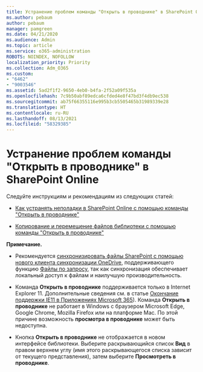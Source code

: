 ```yaml
---
title: Устранение проблем команды "Открыть в проводнике" в SharePoint Online
ms.author: pebaum
author: pebaum
manager: pamgreen
ms.date: 04/21/2020
ms.audience: Admin
ms.topic: article
ms.service: o365-administration
ROBOTS: NOINDEX, NOFOLLOW
localization_priority: Priority
ms.collection: Adm_O365
ms.custom:
- "6462"
- "9003546"
ms.assetid: 5ad2f1f2-9650-4eb0-b4fa-2f52a09f535a
ms.openlocfilehash: 7c9b50abf89edca6cfded4e8f47bd3f4db9ec538
ms.sourcegitcommit: ab75f66355116e995b3cb5505465b31989339e28
ms.translationtype: HT
ms.contentlocale: ru-RU
ms.lasthandoff: 08/13/2021
ms.locfileid: "58329385"
---
```

# <a name="troubleshoot-open-with-explorer-issues-in-sharepoint-online"></a>Устранение проблем команды "Открыть в проводнике" в SharePoint Online

Следуйте инструкциям и рекомендациям из следующих статей:

- [Как устранять неполадки в SharePoint Online с помощью команды "Открыть в проводнике"](https://docs.microsoft.com/sharepoint/troubleshoot/lists-and-libraries/troubleshoot-issues-using-open-with-explorer)

- [Копирование и перемещение файлов библиотеки с помощью команды "Открыть в проводнике"](https://support.microsoft.com/office/copy-or-move-library-files-by-using-open-with-explorer-aaee7bfb-e2a1-42ee-8fc0-bcc0754f04d2?ui=en-us&rs=en-us&ad=us)

**Примечание.**
- Рекомендуется [синхронизировать файлы SharePoint с помощью нового клиента синхронизации OneDrive](https://support.microsoft.com/office/sync-sharepoint-and-teams-files-with-your-computer-6de9ede8-5b6e-4503-80b2-6190f3354a88?ui=en-us&rs=en-us&ad=us), поддерживающего функцию [Файлы по запросу](https://support.microsoft.com/office/save-disk-space-with-onedrive-files-on-demand-for-windows-10-0e6860d3-d9f3-4971-b321-7092438fb38e?ui=en-us&rs=en-us&ad=us), так как синхронизация обеспечивает локальный доступ к файлам и наилучшую производительность.

- Команда **Открыть в проводнике** поддерживается только в Internet Explorer 11. Дополнительные сведения см. в статье [Окончание поддержки IE11 в Приложениях Microsoft 365](https://docs.microsoft.com/lifecycle/announcements/m365-ie11-microsoft-edge-legacy)). Команда **Открыть в проводнике** не работает в Windows с браузером Microsoft Edge, Google Chrome, Mozilla Firefox или на платформе Mac. По этой причине возможность **просмотра в проводнике** может быть недоступна. 

- Кнопка **Открыть в проводнике** не отображается в новом интерфейсе библиотеки. Выберите раскрывающийся список **Вид** в правом верхнем углу (имя этого раскрывающегося списка зависит от текущего представления), затем выберите **Просмотреть в проводнике**.

